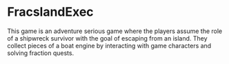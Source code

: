 # FracslandExec
This game is an adventure serious game where the players assume the role of a shipwreck survivor with the goal of escaping from an island. They collect pieces of a boat engine by interacting with game characters and solving fraction quests.
